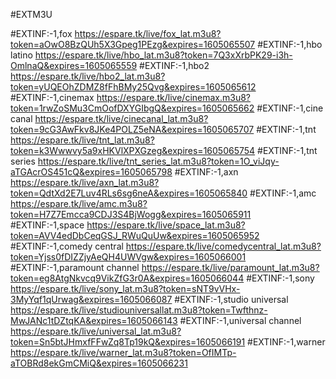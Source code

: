 
#EXTM3U

#EXTINF:-1,fox
https://espare.tk/live/fox_lat.m3u8?token=aOwO8BzQUh5X3Gpeg1PEzg&expires=1605065507
#EXTINF:-1,hbo latino
https://espare.tk/live/hbo_lat.m3u8?token=7Q3xXrbPK29-i3h-OmlnaQ&expires=1605065559
#EXTINF:-1,hbo2
https://espare.tk/live/hbo2_lat.m3u8?token=yUQEOhZDMZ8fFhBMy25Qvg&expires=1605065612
#EXTINF:-1,cinemax
https://espare.tk/live/cinemax.m3u8?token=1rwZoSMu3CmOofDXYGIbgQ&expires=1605065662
#EXTINF:-1,cine canal
https://espare.tk/live/cinecanal_lat.m3u8?token=9cG3AwFkv8JKe4POLZ5eNA&expires=1605065707
#EXTINF:-1,tnt 
https://espare.tk/live/tnt_lat.m3u8?token=k3Wwwvy5a9xHKVlXPXGzeg&expires=1605065754
#EXTINF:-1,tnt series
https://espare.tk/live/tnt_series_lat.m3u8?token=1O_viJqy-aTGAcrOS451cQ&expires=1605065798
#EXTINF:-1,axn
https://espare.tk/live/axn_lat.m3u8?token=QdtXd2E7Luv4RLs6sg6neA&expires=1605065840
#EXTINF:-1,amc
https://espare.tk/live/amc.m3u8?token=H7Z7Emcca9CDJ3S4BjWogg&expires=1605065911
#EXTINF:-1,space
https://espare.tk/live/space_lat.m3u8?token=AVV4edDbCeqGSJ_RWuQuUw&expires=1605065952
#EXTINF:-1,comedy central
https://espare.tk/live/comedycentral_lat.m3u8?token=Yjss0fDIZZjyAeQH4UWVgw&expires=1605066001
#EXTINF:-1,paramount channel
https://espare.tk/live/paramount_lat.m3u8?token=eg8AtgNkvcq9VikZfG3r0A&expires=1605066044
#EXTINF:-1,sony
https://espare.tk/live/sony_lat.m3u8?token=sNT9vVHx-3MyYqf1qUrwag&expires=1605066087
#EXTINF:-1,studio universal
https://espare.tk/live/studiouniversallat.m3u8?token=Twfthnz-MwJANc1tDZtqKA&expires=1605066143
#EXTINF:-1,universal channel
https://espare.tk/live/universal_lat.m3u8?token=Sn5btJHmxfFFwZq8Tp19kQ&expires=1605066191
#EXTINF:-1,warner 
https://espare.tk/live/warner_lat.m3u8?token=OfIMTp-aTOBRd8ekGmCMiQ&expires=1605066231


